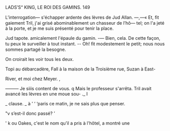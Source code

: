  

LADS’S“ KING, LE ROI DES GAMINS. 149

L’interrogation— s'échapper ardente des lèvres de Jud Allan.
—,—« Et, ﬁt gaiement Tril, j'ai grisé abominablement un chasseur de l’hô—
tel; on l'a jeté à la porte, et je me suis présenté pour tenir la place.

Jud tapote. amicalement l'épaule du gamin.
-— Bien, cela. De cette façon, tu peux le surveiller à tout instant.
-- Oh! ﬁt modestement le petit; nous nous sommes partagé la besogne.

On croirait les voir tous les deux.

Topi au débarcadère, Fall à la maison de la Troisième rue, Suzan à East-

River, et moi chez Meyer. ,

——— Je siiis content de vous. q
Mais le professeur s'arrêta. Tril avait avancé les lèvres en une moue sou-
._ I

    
  

_ clause. _
à ’ ‘ ‘paris ce matin, je ne sais plus que penser.

"v s’est-il donc passé? ’

' k ou Oakes, c'est le nom qu’il a pris à l'hôtel, a montré une

